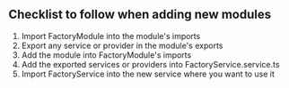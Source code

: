 ## Checklist to follow when adding new modules

1. Import FactoryModule into the module's imports
2. Export any service or provider in the module's exports
3. Add the module into FactoryModule's imports
4. Add the exported services or providers into FactoryService.service.ts
5. Import FactoryService into the new service where you want to use it